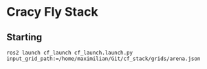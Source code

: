 # Cracy Fly Stack
## Starting
```
ros2 launch cf_launch cf_launch.launch.py input_grid_path:=/home/maximilian/Git/cf_stack/grids/arena.json
```